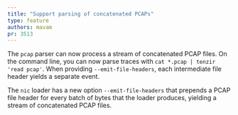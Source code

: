 ```yaml
---
title: "Support parsing of concatenated PCAPs"
type: feature
authors: mavam
pr: 3513
---
```


The `pcap` parser can now process a stream of concatenated PCAP files. On the
command line, you can now parse traces with `cat *.pcap | tenzir 'read pcap'`.
When providing `--emit-file-headers`, each intermediate file header yields a
separate event.

The `nic` loader has a new option `--emit-file-headers` that prepends a PCAP
file header for every batch of bytes that the loader produces, yielding a
stream of concatenated PCAP files.
